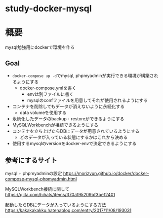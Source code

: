 # study-docker-mysql
# 概要
mysql勉強用にdockerで環境を作る

## Goal
- `docker-compose up -d`でmysql, phpmyadminが実行できる環境が構築されるようにする
  - docker-compose.ymlを書く
    - envは別ファイルに書く
    - mysqlのconfファイルを用意してそれが使用されるようにする
- コンテナを削除してもデータが消えないように永続化する
  - data volumeを使用する
- 永続化したデータのbackup・restoreができるようにする
- MySQLWorkbenchが接続できるようにする
- コンテナを立ち上げたらDBにデータが用意されているようにする
  - どのデータが入っている状態にするかはこれから決める
- 使用するmysqlのversionをdocker-envで決定できるようにする

## 参考にするサイト
mysql + phpmyadminの設定
https://morizyun.github.io/docker/docker-compose-mysql-phpmyadmin.html

MySQLWorkbench接続に関して
https://qiita.com/hihats/items/370a195209bf3bef2401

起動したらDBにデータが入っているようにする方法
https://kakakakakku.hatenablog.com/entry/2017/11/08/193031
